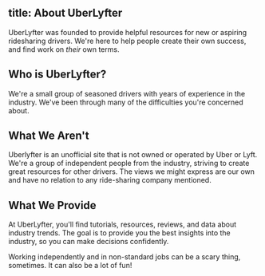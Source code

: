 title: About UberLyfter
---

UberLyfter was founded to provide helpful resources for new or aspiring ridesharing drivers. We're here to help people create their own success, and find work on _their_ own terms.

## Who is UberLyfter?
We're a small group of seasoned drivers with years of experience in the industry.  We've been through many of the difficulties you're concerned about.

## What We Aren't
Uberlyfter is an unofficial site that is not owned or operated by Uber or Lyft.  We're a group of independent people from the industry, striving to create great resources for other drivers.  The views we might express are our own and have no relation to any ride-sharing company mentioned.

## What We Provide
At UberLyfter, you'll find tutorials, resources, reviews, and data about industry trends.  The goal is to provide you the best insights into the industry, so you can make decisions confidently.

Working independently and in non-standard jobs can be a scary thing, sometimes.  It can also be a lot of fun!